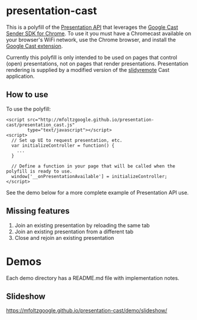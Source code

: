 # presentation-cast

This is a polyfill of the [Presentation API](http://w3c.github.io/presentation-api/)
that leverages the [Google Cast Sender SDK for Chrome](https://developers.google.com/cast/docs/reference/chrome/).
To use it you must have a Chromecast available on your browser's WiFi network, use the
Chrome browser, and install the [Google Cast extension](https://chrome.google.com/webstore/detail/google-cast-beta/dliochdbjfkdbacpmhlcpmleaejidimm).

Currently this polyfill is only intended to be used on pages that control (open)
presentations, not on pages that render presentations.  Presentation rendering
is supplied by a modified version of the
[slidyremote](https://github.com/webscreens/slidyremote) Cast application.

## How to use

To use the polyfill:

```
<script src="http://mfoltzgoogle.github.io/presentation-cast/presentation_cast.js"
        type="text/javascript"></script>
<script>
  // Set up UI to request presentation, etc.
  var initializeController = function() {
    ...
  }

  // Define a function in your page that will be called when the polyfill is ready to use.
  window['__onPresentationAvailable'] = initializeController;
</script>
```

See the demo below for a more complete example of Presentation API use.

## Missing features

1. Join an existing presentation by reloading the same tab
2. Join an existing presentation from a different tab
3. Close and rejoin an existing presentation

# Demos

Each demo directory has a README.md file with implementation notes.

## Slideshow

https://mfoltzgoogle.github.io/presentation-cast/demo/slideshow/

